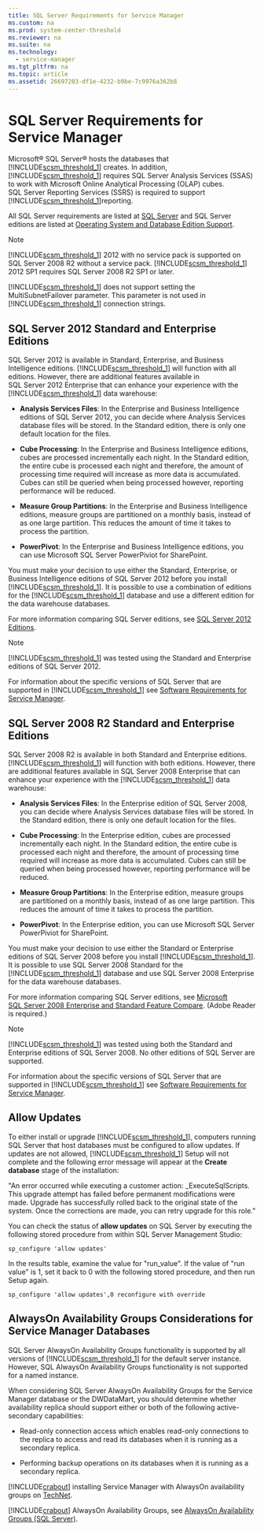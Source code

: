 ```yaml
---
title: SQL Server Requirements for Service Manager
ms.custom: na
ms.prod: system-center-threshold
ms.reviewer: na
ms.suite: na
ms.technology: 
  - service-manager
ms.tgt_pltfrm: na
ms.topic: article
ms.assetid: 26697203-df1e-4232-b9be-7c9976a362b8
---
```

# SQL Server Requirements for Service Manager
Microsoft® SQL Server® hosts the databases that [!INCLUDE[scsm_threshold_1](../../Token/scsm_threshold_1_md.md)] creates. In addition, [!INCLUDE[scsm_threshold_1](../../Token/scsm_threshold_1_md.md)] requires SQL Server Analysis Services \(SSAS\) to work with Microsoft Online Analytical Processing \(OLAP\) cubes. SQL Server Reporting Services \(SSRS\) is required to support [!INCLUDE[scsm_threshold_1](../../Token/scsm_threshold_1_md.md)]reporting.

All SQL Server requirements are listed at [SQL Server](http://go.microsoft.com/fwlink/?LinkId=268329) and SQL Server editions are listed at [Operating System and Database Edition Support](http://go.microsoft.com/fwlink/?LinkId=268324).

> [!NOTE]
> [!INCLUDE[scsm_threshold_1](../../Token/scsm_threshold_1_md.md)] 2012 with no service pack is supported on SQL Server 2008 R2 without a service pack. [!INCLUDE[scsm_threshold_1](../../Token/scsm_threshold_1_md.md)] 2012 SP1 requires SQL Server 2008 R2 SP1 or later.
> 
> [!INCLUDE[scsm_threshold_1](../../Token/scsm_threshold_1_md.md)] does not support setting the MultiSubnetFailover parameter. This parameter is not used in [!INCLUDE[scsm_threshold_1](../../Token/scsm_threshold_1_md.md)] connection strings.

## SQL Server 2012 Standard and Enterprise Editions
SQL Server 2012 is available in Standard, Enterprise, and Business Intelligence editions. [!INCLUDE[scsm_threshold_1](../../Token/scsm_threshold_1_md.md)] will function with all editions. However, there are additional features available in SQL Server 2012 Enterprise that can enhance your experience with the [!INCLUDE[scsm_threshold_1](../../Token/scsm_threshold_1_md.md)] data warehouse:

-   **Analysis Services Files**: In the Enterprise and Business Intelligence editions of SQL Server 2012, you can decide where Analysis Services database files will be stored. In the Standard edition, there is only one default location for the files.

-   **Cube Processing**: In the Enterprise and Business Intelligence editions, cubes are processed incrementally each night. In the Standard edition, the entire cube is processed each night and therefore, the amount of processing time required will increase as more data is accumulated. Cubes can still be queried when being processed however, reporting performance will be reduced.

-   **Measure Group Partitions**: In the Enterprise and Business Intelligence editions, measure groups are partitioned on a monthly basis, instead of as one large partition. This reduces the amount of time it takes to process the partition.

-   **PowerPivot**: In the Enterprise and Business Intelligence editions, you can use Microsoft SQL Server PowerPiviot for SharePoint.

You must make your decision to use either the Standard, Enterprise, or Business Intelligence editions of SQL Server 2012 before you install [!INCLUDE[scsm_threshold_1](../../Token/scsm_threshold_1_md.md)]. It is possible to use a combination of editions for the [!INCLUDE[scsm_threshold_1](../../Token/scsm_threshold_1_md.md)] database and use a different edition for the data warehouse databases.

For more information comparing SQL Server editions, see [SQL Server 2012 Editions](http://go.microsoft.com/fwlink/p/?LinkId=259487).

> [!NOTE]
> [!INCLUDE[scsm_threshold_1](../../Token/scsm_threshold_1_md.md)] was tested using the Standard and Enterprise editions of SQL Server 2012.

For information about the specific versions of SQL Server that are supported in [!INCLUDE[scsm_threshold_1](../../Token/scsm_threshold_1_md.md)] see [Software Requirements for Service Manager](Software-Requirements-for-Service-Manager.md).

## SQL Server 2008 R2 Standard and Enterprise Editions
SQL Server 2008 R2 is available in both Standard and Enterprise editions. [!INCLUDE[scsm_threshold_1](../../Token/scsm_threshold_1_md.md)] will function with both editions. However, there are additional features available in SQL Server 2008 Enterprise that can enhance your experience with the [!INCLUDE[scsm_threshold_1](../../Token/scsm_threshold_1_md.md)] data warehouse:

-   **Analysis Services Files**: In the Enterprise edition of SQL Server 2008, you can decide where Analysis Services database files will be stored. In the Standard edition, there is only one default location for the files.

-   **Cube Processing**: In the Enterprise edition, cubes are processed incrementally each night. In the Standard edition, the entire cube is processed each night and therefore, the amount of processing time required will increase as more data is accumulated. Cubes can still be queried when being processed however, reporting performance will be reduced.

-   **Measure Group Partitions**: In the Enterprise edition, measure groups are partitioned on a monthly basis, instead of as one large partition. This reduces the amount of time it takes to process the partition.

-   **PowerPivot**: In the Enterprise edition, you can use Microsoft SQL Server PowerPiviot for SharePoint.

You must make your decision to use either the Standard or Enterprise editions of SQL Server 2008 before you install [!INCLUDE[scsm_threshold_1](../../Token/scsm_threshold_1_md.md)]. It is possible to use SQL Server 2008 Standard for the [!INCLUDE[scsm_threshold_1](../../Token/scsm_threshold_1_md.md)] database and use SQL Server 2008 Enterprise for the data warehouse databases.

For more information comparing SQL Server editions, see [Microsoft SQL Server 2008 Enterprise and Standard Feature Compare](http://go.microsoft.com/fwlink/?LinkId=242074). \(Adobe Reader is required.\)

> [!NOTE]
> [!INCLUDE[scsm_threshold_1](../../Token/scsm_threshold_1_md.md)] was tested using both the Standard and Enterprise editions of SQL Server 2008. No other editions of SQL Server are supported.

For information about the specific versions of SQL Server that are supported in [!INCLUDE[scsm_threshold_1](../../Token/scsm_threshold_1_md.md)] see [Software Requirements for Service Manager](Software-Requirements-for-Service-Manager.md).

## Allow Updates
To either install or upgrade [!INCLUDE[scsm_threshold_1](../../Token/scsm_threshold_1_md.md)], computers running SQL Server that host databases must be configured to allow updates. If updates are not allowed, [!INCLUDE[scsm_threshold_1](../../Token/scsm_threshold_1_md.md)] Setup will not complete and the following error message will appear at the **Create database** stage of the installation:

"An error occurred while executing a customer action: \_ExecuteSqlScripts. This upgrade attempt has failed before permanent modifications were made. Upgrade has successfully rolled back to the original state of the system. Once the corrections are made, you can retry upgrade for this role."

You can check the status of **allow updates** on SQL Server by executing the following stored procedure from within SQL Server Management Studio:

```
sp_configure 'allow updates'
```

In the results table, examine the value for "run\_value". If the value of "run value" is 1, set it back to 0 with the following stored procedure, and then run Setup again.

```
sp_configure 'allow updates',0 reconfigure with override
```

## AlwaysOn Availability Groups Considerations for Service Manager Databases
SQL Server AlwaysOn Availability Groups functionality is supported by all versions of [!INCLUDE[scsm_threshold_1](../../Token/scsm_threshold_1_md.md)] for the default server instance. However, SQL AlwaysOn Availability Groups functionality is not supported for a named instance.

When considering SQL Server AlwaysOn Availability Groups for the Service Manager database or the DWDataMart, you should determine whether availability replica should support either or both of the following active\-secondary capabilities:

-   Read\-only connection access which enables read\-only connections to the replica to access and read its databases when it is running as a secondary replica.

-   Performing backup operations on its databases when it is running as a secondary replica.

[!INCLUDE[crabout](../../Token/crabout_md.md)] installing Service Manager with AlwaysOn availability groups on [TechNet](http://blogs.technet.com/b/babulalghule/archive/2013/02/17/how-to-install-service-manager-2012-sp1-with-a-sql-2012-alwayson-availability-groups.aspx).

[!INCLUDE[crabout](../../Token/crabout_md.md)] AlwaysOn Availability Groups, see [AlwaysOn Availability Groups (SQL Server)](http://msdn.microsoft.com/library/hh510230.aspx).


